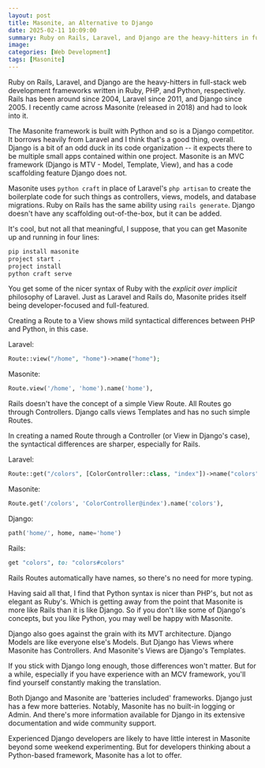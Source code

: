 ```yaml
---
layout: post
title: Masonite, an Alternative to Django
date: 2025-02-11 10:09:00
summary: Ruby on Rails, Laravel, and Django are the heavy-hitters in full-stack web development frameworks written in Ruby, PHP, and Python, respectively. Rails has been around since 2004, Laravel since 2011, and Django since 2005. I recently came across Masonite (released in 2018) and had to look into it.
image:
categories: [Web Development]
tags: [Masonite]
---
```


Ruby on Rails, Laravel, and Django are the heavy-hitters in full-stack web development frameworks written in Ruby, PHP, and Python, respectively. Rails has been around since 2004, Laravel since 2011, and Django since 2005. I recently came across Masonite (released in 2018) and had to look into it.

<!--more-->

The Masonite framework is built with Python and so is a Django competitor. It borrows heavily from Laravel and I think that's a good thing, overall. Django is a bit of an odd duck in its code organization -- it expects there to be multiple small apps contained within one project. Masonite is an MVC framework (Django is MTV - Model, Template, View), and has a code scaffolding feature Django does not.

Masonite uses `python craft` in place of Laravel's `php artisan` to create the boilerplate code for such things as controllers, views, models, and database migrations. Ruby on Rails has the same ability using `rails generate`. Django doesn't have any scaffolding out-of-the-box, but it can be added.

It's cool, but not all that meaningful, I suppose, that you can get Masonite up and running in four lines:

```bash
pip install masonite
project start .
project install
python craft serve
```

You get some of the nicer syntax of Ruby with the _explicit over implicit_ philosophy of Laravel. Just as Laravel and Rails do, Masonite prides itself being developer-focused and full-featured.

Creating a Route to a View shows mild syntactical differences between PHP and Python, in this case.

Laravel:

```php
Route::view("/home", "home")->name("home");
```

Masonite:

```python
Route.view('/home', 'home').name('home'),
```

Rails doesn't have the concept of a simple View Route. All Routes go through Controllers. Django calls views Templates and has no such simple Routes.

In creating a named Route through a Controller (or View in Django's case), the syntactical differences are sharper, especially for Rails.

Laravel:

```php
Route::get("/colors", [ColorController::class, "index"])->name("colors");
```

Masonite:

```python
Route.get('/colors', 'ColorController@index').name('colors'),
```

Django:

```python
path('home/', home, name='home')
```

Rails:

```ruby
get "colors", to: "colors#colors"
```

Rails Routes automatically have names, so there's no need for more typing.

Having said all that, I find that Python syntax is nicer than PHP's, but not as elegant as Ruby's. Which is getting away from the point that Masonite is more like Rails than it is like Django. So if you don't like some of Django's concepts, but you like Python, you may well be happy with Masonite.

Django also goes against the grain with its MVT architecture. Django Models are like everyone else's Models. But Django has Views where Masonite has Controllers. And Masonite's Views are Django's Templates.

If you stick with Django long enough, those differences won't matter. But for a while, especially if you have experience with an MCV framework, you'll find yourself constantly making the translation.

Both Django and Masonite are 'batteries included' frameworks. Django just has a few more batteries. Notably, Masonite has no built-in logging or Admin. And there's more information available for Django in its extensive documentation and wide community support.

Experienced Django developers are likely to have little interest in Masonite beyond some weekend experimenting. But for developers thinking about a Python-based framework, Masonite has a lot to offer.
